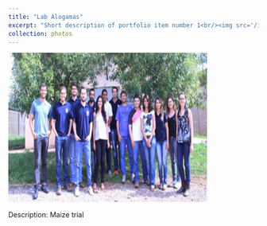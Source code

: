 ```yaml
---
title: "Lab Alogamas"
excerpt: "Short description of portfolio item number 1<br/><img src='/images/labalogamas.jpg'>"
collection: photos
---
```


<img src="https://github.com/DaniloLyra/danilolyra.github.io/blob/master/images/labalogamas.jpg" width="400" height="300">

Description: Maize trial
